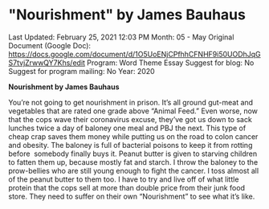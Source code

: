 # "Nourishment" by James Bauhaus

Last Updated: February 25, 2021 12:03 PM
Month: 05 - May
Original Document (Google Doc): https://docs.google.com/document/d/1O5UoENjCPfhhCFNHF9i50UODhJqGS7tvjZrwwQY7Khs/edit
Program: Word Theme Essay
Suggest for blog: No
Suggest for program mailing: No
Year: 2020

**Nourishment by James Bauhaus**

You’re not going to get nourishment in prison. It’s all ground gut-meat and vegetables that are rated one grade above “Animal Feed.” Even worse, now that the cops wave their coronavirus excuse, they’ve got us down to sack lunches twice a day of baloney one meal and PBJ the next. This type of cheap crap saves them money while putting us on the road to colon cancer and obesity. The baloney is full of bacterial poisons to keep it from rotting before  somebody finally buys it. Peanut butter is given to starving children to fatten them up, because mostly fat and starch. I throw the baloney to the prow-bellies who are still young enough to fight the cancer. I toss almost all of the peanut butter to them too. I have to try and live off of what little protein that the cops sell at more than double price from their junk food store. They need to suffer on their own “Nourishment” to see what it’s like.